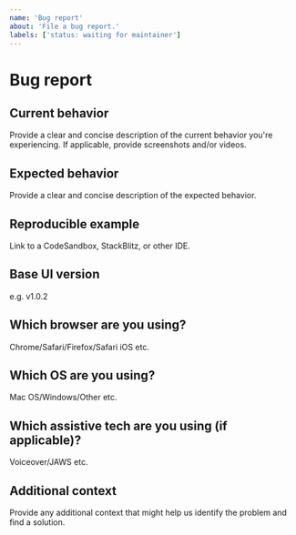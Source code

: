 ```yaml
---
name: 'Bug report'
about: 'File a bug report.'
labels: ['status: waiting for maintainer']
---
```


# Bug report

## Current behavior

Provide a clear and concise description of the current behavior you're experiencing. If applicable, provide screenshots and/or videos.

## Expected behavior

Provide a clear and concise description of the expected behavior.

## Reproducible example

Link to a CodeSandbox, StackBlitz, or other IDE.

## Base UI version

e.g. v1.0.2

## Which browser are you using?

Chrome/Safari/Firefox/Safari iOS etc.

## Which OS are you using?

Mac OS/Windows/Other etc.

## Which assistive tech are you using (if applicable)?

Voiceover/JAWS etc.

## Additional context

Provide any additional context that might help us identify the problem and find a solution.
